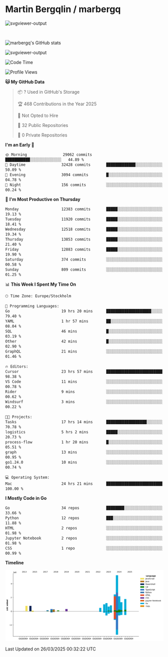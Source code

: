 # Martin Bergqlin / marbergq

![svgviewer-output](https://user-images.githubusercontent.com/2405410/206014777-22d41ecb-c24f-421d-b7d9-bba2cb5bb0de.svg)

<br>

<!--- [![Martin's Week](https://github-readme-stats.vercel.app/api/wakatime?username=marbergq&theme=dark)](https://github.com/anuraghazra/github-readme-stats) -->

![marbergq's GitHub stats](https://github-readme-stats.vercel.app/api?username=marbergq&count_private=true&show_icons=true)

![svgviewer-output](https://wakatime.com/badge/user/3f0a2069-6683-4e19-9a4a-7d21ea815067.svg)

<!--START_SECTION:waka-->
![Code Time](http://img.shields.io/badge/Code%20Time-4%2C949%20hrs%2041%20mins-blue)

![Profile Views](http://img.shields.io/badge/Profile%20Views-0-blue)

**🐱 My GitHub Data** 

> 📦 ? Used in GitHub's Storage 
 > 
> 🏆 468 Contributions in the Year 2025
 > 
> 🚫 Not Opted to Hire
 > 
> 📜 32 Public Repositories 
 > 
> 🔑 0 Private Repositories 
 > 
**I'm an Early 🐤** 

```text
🌞 Morning                29062 commits       ███████████░░░░░░░░░░░░░░   44.89 % 
🌆 Daytime                32428 commits       █████████████░░░░░░░░░░░░   50.09 % 
🌃 Evening                3094 commits        █░░░░░░░░░░░░░░░░░░░░░░░░   04.78 % 
🌙 Night                  156 commits         ░░░░░░░░░░░░░░░░░░░░░░░░░   00.24 % 
```
📅 **I'm Most Productive on Thursday** 

```text
Monday                   12383 commits       █████░░░░░░░░░░░░░░░░░░░░   19.13 % 
Tuesday                  11920 commits       █████░░░░░░░░░░░░░░░░░░░░   18.41 % 
Wednesday                12518 commits       █████░░░░░░░░░░░░░░░░░░░░   19.34 % 
Thursday                 13853 commits       █████░░░░░░░░░░░░░░░░░░░░   21.40 % 
Friday                   12883 commits       █████░░░░░░░░░░░░░░░░░░░░   19.90 % 
Saturday                 374 commits         ░░░░░░░░░░░░░░░░░░░░░░░░░   00.58 % 
Sunday                   809 commits         ░░░░░░░░░░░░░░░░░░░░░░░░░   01.25 % 
```


📊 **This Week I Spent My Time On** 

```text
🕑︎ Time Zone: Europe/Stockholm

💬 Programming Languages: 
Go                       19 hrs 20 mins      ████████████████████░░░░░   79.40 % 
YAML                     1 hr 57 mins        ██░░░░░░░░░░░░░░░░░░░░░░░   08.04 % 
SQL                      46 mins             █░░░░░░░░░░░░░░░░░░░░░░░░   03.19 % 
Other                    42 mins             █░░░░░░░░░░░░░░░░░░░░░░░░   02.90 % 
GraphQL                  21 mins             ░░░░░░░░░░░░░░░░░░░░░░░░░   01.46 % 

🔥 Editors: 
Cursor                   23 hrs 57 mins      █████████████████████████   98.38 % 
VS Code                  11 mins             ░░░░░░░░░░░░░░░░░░░░░░░░░   00.78 % 
Rider                    9 mins              ░░░░░░░░░░░░░░░░░░░░░░░░░   00.62 % 
Windsurf                 3 mins              ░░░░░░░░░░░░░░░░░░░░░░░░░   00.22 % 

🐱‍💻 Projects: 
Tasks                    17 hrs 14 mins      ██████████████████░░░░░░░   70.78 % 
logistics                5 hrs 2 mins        █████░░░░░░░░░░░░░░░░░░░░   20.73 % 
process-flow             1 hr 20 mins        █░░░░░░░░░░░░░░░░░░░░░░░░   05.51 % 
graph                    13 mins             ░░░░░░░░░░░░░░░░░░░░░░░░░   00.95 % 
go1.24.0                 10 mins             ░░░░░░░░░░░░░░░░░░░░░░░░░   00.74 % 

💻 Operating System: 
Mac                      24 hrs 21 mins      █████████████████████████   100.00 % 
```

**I Mostly Code in Go** 

```text
Go                       34 repos            ████████░░░░░░░░░░░░░░░░░   33.66 % 
Python                   12 repos            ███░░░░░░░░░░░░░░░░░░░░░░   11.88 % 
HTML                     2 repos             ░░░░░░░░░░░░░░░░░░░░░░░░░   01.98 % 
Jupyter Notebook         2 repos             ░░░░░░░░░░░░░░░░░░░░░░░░░   01.98 % 
CSS                      1 repo              ░░░░░░░░░░░░░░░░░░░░░░░░░   00.99 % 
```



**Timeline**

![Lines of Code chart](https://raw.githubusercontent.com/marbergq/marbergq/main/assets/bar_graph.png)


 Last Updated on 26/03/2025 00:32:22 UTC
<!--END_SECTION:waka-->
